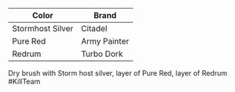 | Color            | Brand        |
| ---------------- | ------------ |
| Stormhost Silver | Citadel      |
| Pure Red         | Army Painter |
| Redrum           | Turbo Dork   |

Dry brush with Storm host silver, layer of Pure Red, layer of Redrum
#KillTeam 